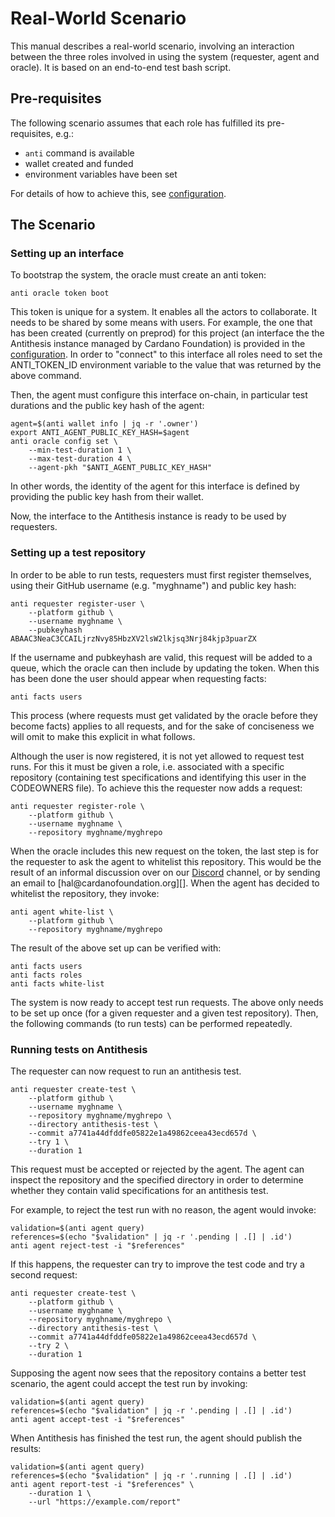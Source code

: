 # Real-World Scenario

This manual describes a real-world scenario, involving an interaction between the three roles involved in using the system (requester, agent and oracle). It is based on an end-to-end test bash script.

## Pre-requisites

The following scenario assumes that each role has fulfilled its pre-requisites, e.g.:

* ```anti``` command is available
* wallet created and funded
* environment variables have been set

For details of how to achieve this, see [configuration](user/configuration.md).

## The Scenario

### Setting up an interface

To bootstrap the system, the oracle must create an anti token:

```
anti oracle token boot

```

This token is unique for a system. It enables all the actors to collaborate. It needs to be shared by some means with users. For example, the one that has been created (currently on preprod) for this project (an interface the the Antithesis instance managed by Cardano Foundation) is provided in the [configuration](user/configuration.md). In order to "connect" to this interface all roles need to set the ANTI_TOKEN_ID environment variable to the value that was returned by the above command.

Then, the agent must configure this interface on-chain, in particular test durations and the public key hash of the agent:

```
agent=$(anti wallet info | jq -r '.owner')
export ANTI_AGENT_PUBLIC_KEY_HASH=$agent
anti oracle config set \
    --min-test-duration 1 \
    --max-test-duration 4 \
    --agent-pkh "$ANTI_AGENT_PUBLIC_KEY_HASH"
```

In other words, the identity of the agent for this interface is defined by providing the public key hash from their wallet.

Now, the interface to the Antithesis instance is ready to be used by requesters.

### Setting up a test repository

In order to be able to run tests, requesters must first register themselves, using their GitHub username (e.g. "myghname") and public key hash:

```
anti requester register-user \
    --platform github \
    --username myghname \
    --pubkeyhash  ABAAC3NeaC3CCAILjrzNvy85HbzXV2lsW2lkjsq3Nrj84kjp3puarZX
```

If the username and pubkeyhash are valid, this request will be added to a queue, which the oracle can then include by updating the token. When this has been done the user should appear when requesting facts:

```
anti facts users
```

This process (where requests must get validated by the oracle before they become facts) applies to all requests, and for the sake of conciseness we will omit to make this explicit in what follows.

Although the user is now registered, it is not yet allowed to request test runs. For this it must be given a role, i.e. associated with a specific repository (containing test specifications and identifying this user in the CODEOWNERS file). To achieve this the requester now adds a request:

```
anti requester register-role \
    --platform github \
    --username myghname \
    --repository myghname/myghrepo
```

When the oracle includes this new request on the token, the last step is for the requester to ask the agent to whitelist this repository. This would be the result of an informal discussion over on our [Discord][Discord] channel, or by sending an email to [hal\@cardanofoundation.org][]. When the agent has decided to whitelist the repository, they invoke:

```
anti agent white-list \
    --platform github \
    --repository myghname/myghrepo
```

The result of the above set up can be verified with:

```
anti facts users
anti facts roles
anti facts white-list
```

The system is now ready to accept test run requests. The above only needs to be set up once (for a given requester and a given test repository). Then, the following commands (to run tests) can be performed repeatedly.

### Running tests on Antithesis

The requester can now request to run an antithesis test.

```
anti requester create-test \
    --platform github \
    --username myghname \
    --repository myghname/myghrepo \
    --directory antithesis-test \
    --commit a7741a44dfddfe05822e1a49862ceea43ecd657d \
    --try 1 \
    --duration 1
```

This request must be accepted or rejected by the agent. The agent can inspect the repository and the specified directory in order to determine whether they contain valid specifications for an antithesis test.

For example, to reject the test run with no reason, the agent would invoke:

```
validation=$(anti agent query)
references=$(echo "$validation" | jq -r '.pending | .[] | .id')
anti agent reject-test -i "$references"
```

If this happens, the requester can try to improve the test code and try a second request:

```
anti requester create-test \
    --platform github \
    --username myghname \
    --repository myghname/myghrepo \
    --directory antithesis-test \
    --commit a7741a44dfddfe05822e1a49862ceea43ecd657d \
    --try 2 \
    --duration 1
```

Supposing the agent now sees that the repository contains a better test scenario, the agent could accept the test run by invoking:

```
validation=$(anti agent query)
references=$(echo "$validation" | jq -r '.pending | .[] | .id')
anti agent accept-test -i "$references"
```

When Antithesis has finished the test run, the agent should publish the results:

```
validation=$(anti agent query)
references=$(echo "$validation" | jq -r '.running | .[] | .id')
anti agent report-test -i "$references" \
    --duration 1 \
    --url "https://example.com/report"
```


[Discord]: https://discord.gg/sVUnen7t
